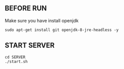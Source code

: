 ## **BEFORE RUN**
Make sure you have install openjdk

```
sudo apt-get install git openjdk-8-jre-headless -y
```

## **START SERVER**

```
cd SERVER
./start.sh
```
